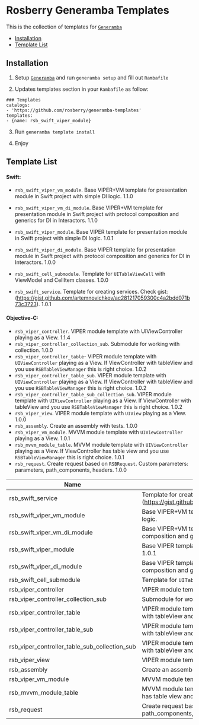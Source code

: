 
# Rosberry Generamba Templates
This is the collection of templates for [`Generamba`](https://github.com/rambler-digital-solutions/Generamba) 

- [Installation](#installation)
- [Template List](#template-list)

## Installation
1) Setup [`Generamba`](https://github.com/rambler-ios/Generamba) and run `generamba setup` and fill out `Rambafile`

2) Updates templates section in your `Rambafile` as follow:
```
### Templates
catalogs:
- 'https://github.com/rosberry/generamba-templates'
templates:
- {name: rsb_swift_viper_module}
```

3) Run `generamba template install`

5) Enjoy

## Template List

#### Swift:
- `rsb_swift_viper_vm_module`. Base VIPER+VM template for presentation module in Swift project with simple DI logic. 1.1.0
- `rsb_swift_viper_vm_di_module`. Base VIPER+VM template for presentation module in Swift project with protocol composition and generics for DI in Interactors. 1.1.0

- `rsb_swift_viper_module`. Base VIPER template for presentation module in Swift project with simple DI logic. 1.0.1
- `rsb_swift_viper_di_module`. Base VIPER template for presentation module in Swift project with protocol composition and generics for DI in Interactors. 1.0.0

- `rsb_swift_cell_submodule`. Template for `UITableViewCell` with ViewModel and CellItem classes. 1.0.0
- `rsb_swift_service`. Template for creating services. Check gist: (https://gist.github.com/artemnovichkov/ac281217059300c4a2bdd071b73c3723). 1.0.1

#### Objective-C:

- `rsb_viper_controller`. VIPER module template with UIViewController playing as a View. 1.1.4
- `rsb_viper_controller_collection_sub`. Submodule for working with collection. 1.0.0
- `rsb_viper_controller_table`- VIPER module template with `UIViewController` playing as a View. If ViewController with tableView and you use `RSBTableViewManager` this is right choice. 1.0.2
- `rsb_viper_controller_table_sub`. VIPER module template with `UIViewController` playing as a View. If ViewController with tableView and you use `RSBTableViewManager` this is right choice. 1.0.2
- `rsb_viper_controller_table_sub_collection_sub`. VIPER module template with `UIViewController` playing as a View. If ViewController with tableView and you use `RSBTableViewManager` this is right choice. 1.0.2
- `rsb_viper_view`. VIPER module template with `UIView` playing as a View. 1.0.0
- `rsb_assembly`. Create an assembly with tests. 1.0.0
- `rsb_viper_vm_module`. MVVM module template with `UIViewController` playing as a View. 1.0.1
- `rsb_mvvm_module_table`. MVVM module template with `UIViewController` playing as a View. If ViewController has table view and you use `RSBTableViewManager` this is right choice. 1.0.1
- `rsb_request`. Create request based on `RSBRequest`. Custom parameters: parameters, path_components, headers. 1.0.0

| Name                                          | Description                                                                                                                                                                         | Version |
|-----------------------------------------------|-------------------------------------------------------------------------------------------------------------------------------------------------------------------------------------|---------|
| rsb_swift_service                             | Template for creating swift services. Check gist: (https://gist.github.com/artemnovichkov/ac281217059300c4a2bdd071b73c3723) | 1.0.1 |
| rsb_swift_viper_vm_module                        | Base VIPER+VM template for presentation module in Swift project with simple DI logic.  | 1.1.0   |
| rsb_swift_viper_vm_di_module                     | Base VIPER+VM template for presentation module in Swift project with protocol composition and generics for DI in Interactors.  | 1.1.0   |
| rsb_swift_viper_module                     | Base VIPER template for presentation module in Swift project with simple DI logic. 1.0.1  | 1.0.1   |
| rsb_swift_viper_di_module                     | Base VIPER template for presentation module in Swift project with protocol composition and generics for DI in Interactors.  | 1.0.0   |
| rsb_swift_cell_submodule                      | Template for `UITableViewCell` with ViewModel and CellItem classes.                                                                                                                 | 1.0.0   |
| rsb_viper_controller                          | VIPER module template with UIViewController playing as a View.                                                                                                                      | 1.1.4   |
| rsb_viper_controller_collection_sub           | Submodule for working with collection.                                                                                                                                              | 1.0.0   |
| rsb_viper_controller_table                    | VIPER module template with `UIViewController` playing as a View. If ViewController with tableView and you use `RSBTableViewManager` this is right choice.                           | 1.0.2   |
| rsb_viper_controller_table_sub                | VIPER module template with `UIViewController` playing as a View. If ViewController with tableView and you use `RSBTableViewManager` this is right choice.                           | 1.0.2   |
| rsb_viper_controller_table_sub_collection_sub | VIPER module template with `UIViewController` playing as a View. If ViewController with tableView and you use `RSBTableViewManager` this is right choice.                           | 1.0.2   |
| rsb_viper_view                                | VIPER module template with `UIView` playing as a View.                                                                                                                              | 1.0.0   |
| rsb_assembly                                  | Create an assembly with tests.                                                                                                                                                      | 1.0.0   |
| rsb_viper_vm_module                           | MVVM module template with `UIViewController` playing as a View.                                                                                                                     | 1.0.1   |
| rsb_mvvm_module_table                         | MVVM module template with `UIViewController` playing as a View. If ViewController has table view and you use `RSBTableViewManager` this is right choice.                            | 1.0.1   |
| rsb_request                                   | Create request based on `RSBRequest`. Custom parameters: parameters, path_components, headers.                                                                                      | 1.0.0   |
